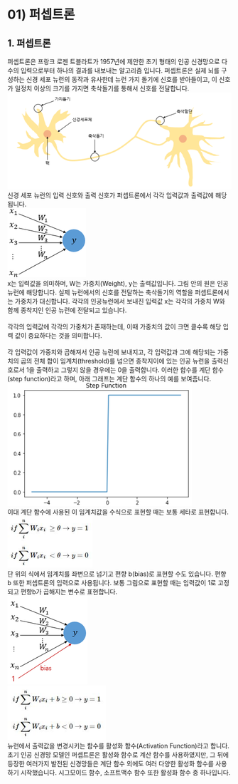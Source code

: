 # 01) 퍼셉트론
## 1. 퍼셉트론
퍼셉트론은 프랑크 로젠 트블라트가 1957년에 제안한 초기 형태의 인공 신경망으로 다수의 입력으로부터 하나의 결과를 내보내는 알고리즘 입니다. 퍼셉트론은 실제 뇌를 구성하는 신경 세포 뉴런의 동작과 유사한데 뉴런 가지 돌기에 신호를 받아들이고, 이 신호가 일정치 이상의 크기를 가지면 축삭돌기를 통해서 신호를 전달합니다.<br/>
![뉴런](https://github.com/gksmfahd78/deep-learning-study/blob/master/ch10/perceptron/img/%EB%89%B4%EB%9F%B0.png?raw=true)<br/>
신경 세포 뉴런의 입력 신호와 출력 신호가 퍼셉트론에서 각각 입력값과 출력값에 해당됩니다.<br>
![perceptron_final](https://github.com/gksmfahd78/deep-learning-study/blob/master/ch10/perceptron/img/perceptrin1_final.png)<br>
x는 입력값을 의미하며, W는 가중치(Weight), y는 출력값입니다. 그림 안의 원은 인공 뉴런에 해당합니다. 실제 뉴런에서의 신호를 전달하는 축삭돌기의 역할을 퍼셉트론에서는 가중치가 대신합니다. 각각의 인공뉴런에서 보내진 입력값 x는 각각의 가중치 W와 함께 종착지인 인공 뉴런에 전달되고 있습니다.<br><br>
각각의 입력값에 각각의 가중치가 존재하는데, 이때 가중치의 값이 크면 클수록 해당 입력 값이 중요하다는 것을 의미합니다.<br><br>
각 입력값이 가중치와 곱해져서 인공 뉴런에 보내지고, 각 입력값과 그에 해당되는 가중치의 곱의 전체 합이 임계치(threshold)를 넘으면 종착지이에 있는 인공 뉴런을 출력신호로서 1을 출력하고 그렇지 않을 경우에는 0을 출력합니다. 이러한 합수를 계단 함수(step function)라고 하며, 아래 그래프는 계단 함수의 하나의 예를 보여줍니다.<br>
![step_function](https://github.com/gksmfahd78/deep-learning-study/blob/master/ch10/perceptron/img/step_function.png)<br>
이대 계단 함수에 사용된 이 임계치값을 수식으로 표현할 때는 보통 세타로 표현합니다.<br>
![임계치값](https://github.com/gksmfahd78/deep-learning-study/blob/master/ch10/perceptron/img/%EC%9E%84%EA%B3%84%EC%B9%98%EA%B0%92.JPG)<br>
단 위의 식에서 임계치를 좌변으로 넘기고 편향 b(bias)로 표현할 수도 있습니다. 편향 b 또한 퍼셉트론의 입력으로 사용됩니다. 보통 그림으로 표현할 때는 입력값이 1로 고정되고 편향b가 곱해지는 변수로 표현합니다.<br>
![perceoptron2_final](https://github.com/gksmfahd78/deep-learning-study/blob/master/ch10/perceptron/img/perceptron2_final.png)<br>
![임계치값2](https://github.com/gksmfahd78/deep-learning-study/blob/master/ch10/perceptron/img/%EC%9E%84%EA%B3%84%EC%B9%98%EA%B0%922.JPG)<br>
뉴런에서 출력값을 변경시키는 함수를 활성화 함수(Activation Function)라고 합니다. 초기 인공 신경망 모델인 퍼셉트론은 활성화 함수로 계산 함수를 사용하였지만, 그 뒤에 등장한 여러가지 발전된 신경망들은 계단 함수 외에도 여러 다양한 활성화 함수를 사용하기 시작했습니다. 시그모이드 함수, 소프트맥수 함수 또한 활성화 함수 중 하나입니다. 


